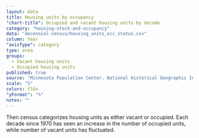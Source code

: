```yaml
---
layout: data
title: Housing units by occupancy
"chart-title": Occupied and vacant housing units by decade
category: "housing-stock-and-occupancy"
data: "decennial-census/housing_units_occ_status.csv"
column: Year
"axisType": category
type: area
groups:
  - Vacant housing units
  - Occupied housing units
published: true
source: "Minnesota Population Center. National Historical Geographic Information System: Version 2.0. Minneapolis, MN: University of Minnesota 2011."
scale: "5"
colors: YlGn
"yFormat": "%"
notes: ""
---
```


Then census categorizes housing units as either vacant or occupied.  Each decade since 1970 has seen an increase in the number of occupied units, while number of vacant units has fluctuated.